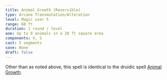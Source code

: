 ```yaml
---
title: Animal Growth (Reversible)
type: Arcane Transmutation/Alteration
level: Magic user 5
range: 60 ft
duration: 1 round / level
aoe: Up to 8 animals in a 20 ft square area
components: V, S
cast: 5 segments
save: None
draft: false
---
```


Other than as noted above, this spell is identical to the druidic spell [Animal Growth](/srd/spells/druid/animal-growth).
